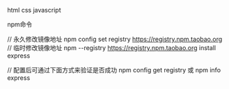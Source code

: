 
html
css
javascript


npm命令

// 永久修改镜像地址
npm config set registry https://registry.npm.taobao.org
// 临时修改镜像地址
npm --registry https://registry.npm.taobao.org install express


// 配置后可通过下面方式来验证是否成功 
npm config get registry
或 
npm info express
